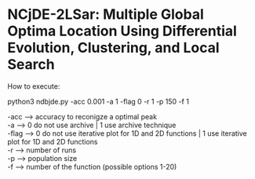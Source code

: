 # NCjDE-2LSar: Multiple Global Optima Location Using Differential Evolution, Clustering, and Local Search  

How to execute:  

python3 ndbjde.py -acc 0.001 -a 1 -flag 0 -r 1 -p 150 -f 1  

-acc  --> accuracy to reconigze a optimal peak  
-a    --> 0 do not use archive | 1 use archive technique  
-flag --> 0 do not use iterative plot for 1D and 2D functions | 1 use iterative plot for 1D and 2D functions  
-r    --> number of runs  
-p    --> population size  
-f    --> number of the function (possible options 1-20)  
